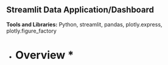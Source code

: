 ## Streamlit Data Application/Dashboard

 **Tools and Libraries:** Python, streamlit, pandas, plotly.express, plotly.figure_factory

* # Overview *

